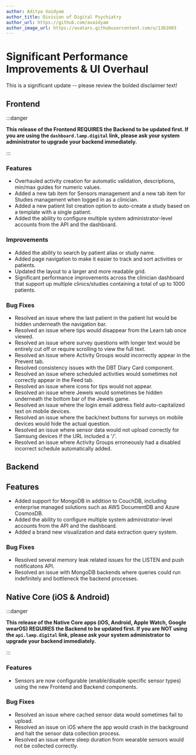 ```yaml
---
author: Aditya Vaidyam
author_title: Division of Digital Psychiatry
author_url: https://github.com/avaidyam
author_image_url: https://avatars.githubusercontent.com/u/1361003
---
```


# Significant Performance Improvements & UI Overhaul

This is a significant update -- please review the bolded disclaimer text! 

## Frontend

:::danger

**This release of the Frontend REQUIRES the Backend to be updated first. If you are using the `dashboard.lamp.digital` link, please ask your system administrator to upgrade your backend immediately.**

:::

### Features

- Overhauled activity creation for automatic validation, descriptions, min/max guides for numeric values.
- Added a new tab item for Sensors management and a new tab item for Studies management when logged in as a clinician.
- Added a new patient list creation option to auto-create a study based on a template with a single patient.
- Added the ability to configure multiple system administrator-level accounts from the API and the dashboard. 

### Improvements

- Added the ability to search by patient alias or study name.
- Added page navigation to make it easier to track and sort activities or patients.
- Updated the layout to a larger and more readable grid.
- Significant performance improvements across the clinician dashboard that support up multiple clinics/studies containing a total of up to 1000 patients.

### Bug Fixes

- Resolved an issue where the last patient in the patient list would be hidden underneath the navigation bar. 
- Resolved an issue where tips would disappear from the Learn tab once viewed.
- Resolved an issue where survey questions with longer text would be entirely cut off or require scrolling to view the full text.
- Resolved an issue where Activity Groups would incorrectly appear in the Prevent tab. 
- Resolved consistency issues with the DBT Diary Card component. 
- Resolved an issue where scheduled activities would sometimes not correctly appear in the Feed tab.
- Resolved an issue where icons for tips would not appear. 
- Resolved an issue where Jewels would sometimes be hidden underneath the bottom bar of the Jewels game.
- Resolved an issue where the login email address field auto-capitalized text on mobile devices.
- Resolved an issue where the back/next buttons for surveys on mobile devices would hide the actual question.
- Resolved an issue where sensor data would not upload correctly for Samsung devices if the URL included a '/'.
- Resolved an issue where Activity Groups erroneously had a disabled incorrect schedule automatically added.

## Backend 

## Features

- Added support for MongoDB in addition to CouchDB, including enterprise managed solutions such as AWS DocumentDB and Azure CosmosDB.
- Added the ability to configure multiple system administrator-level accounts from the API and the dashboard. 
- Added a brand new visualization and data extraction query system. 

### Bug Fixes 

- Resolved several memory leak related issues for the LISTEN and push notificatons API.
- Resolved an issue with MongoDB backends where queries could run indefinitely and bottleneck the backend processes. 

## Native Core (iOS & Android)

:::danger

**This release of the Native Core apps (iOS, Android, Apple Watch, Google wearOS) REQUIRES the Backend to be updated first. If you are NOT using the `api.lamp.digital` link, please ask your system administrator to upgrade your backend immediately.**

:::

### Features 

- Sensors are now configurable (enable/disable specific sensor types) using the new Frontend and Backend components.

### Bug Fixes 

- Resolved an issue where cached sensor data would sometimes fail to upload. 
- Resolved an issue on iOS where the app would crash in the background and halt the sensor data collection process. 
- Resolved an issue where sleep duration from wearable sensors would not be collected correctly.
